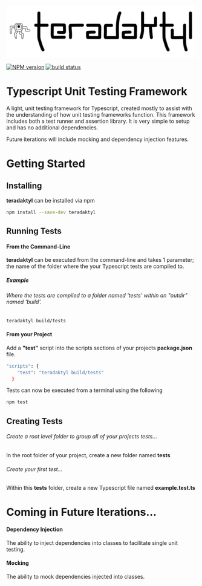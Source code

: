 ![teradaktyl logo](teradaktyl.svg "teradaktyl logo")

[![NPM version][npm-image]][npm-url]
[![build status][travis-image]][travis-url]

# Typescript Unit Testing Framework

A light, unit testing framework for Typescript, created mostly to assist with the understanding of how unit testing frameworks function. This framework includes both a test runner and assertion library. It is very simple to setup and has no additional dependencies.

Future iterations will include mocking and dependency injection features.

# Getting Started

## Installing
**teradaktyl** can be installed via npm
```bash
npm install --save-dev teradaktyl
```
## Running Tests
#### From the Command-Line

**teradaktyl** can be executed from the command-line and takes 1 parameter; the name of the folder where the your Typescript tests are compiled to.
##### Example
###### Where the tests are compiled to a folder named 'tests' within an "outdir" named 'build'.
```bash
teradaktyl build/tests
```
#### From your Project

Add a **"test"** script into the scripts sections of your projects **package.json** file.
```bash
"scripts": {
    "test": "teradaktyl build/tests"
  }
```
Tests can now be executed from a terminal using the following
```bash
npm test
```

## Creating Tests
###### Create a root level folder to group all of your projects tests...
In the root folder of your project, create a new folder named **tests**
###### Create your first test...
Within this **tests** folder, create a new Typescript file named **example.test.ts**

# Coming in Future Iterations...
#### Dependency Injection
The ability to inject dependencies into classes to facilitate single unit testing.
#### Mocking
The ability to mock dependencies injected into classes.

[npm-image]: https://img.shields.io/npm/v/piczelspydr.svg?style=flat-square
[npm-url]: https://www.npmjs.com/package/piczelspydr
[travis-image]: https://travis-ci.com/piczelspydr/teradaktyl.svg?branch=master&style=flat-square
[travis-url]: https://travis-ci.com/piczelspydr/teradaktyl
